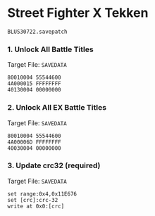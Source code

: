 #  Street Fighter X Tekken 

`BLUS30722.savepatch`

### 1. Unlock All Battle Titles

Target File: `SAVEDATA`

```
80010004 55544600
4A000015 FFFFFFFF
40130004 00000000
```

### 2. Unlock All EX Battle Titles

Target File: `SAVEDATA`

```
80010004 55544600
4A00006D FFFFFFFF
40030004 00000000
```

### 3. Update crc32 (required)

Target File: `SAVEDATA`

```
set range:0x4,0x11E676
set [crc]:crc-32
write at 0x0:[crc]
```

